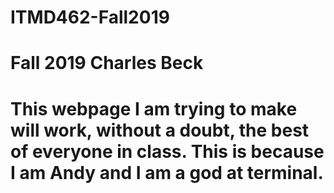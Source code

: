 # ITMD462-Fall2019
# Fall 2019 Charles Beck
# This webpage I am trying to make will work, without a doubt, the best of everyone in class. This is because I am Andy and I am a god at terminal.
